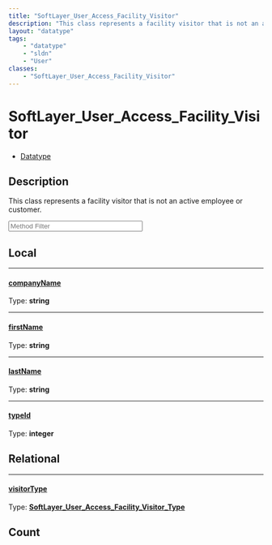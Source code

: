 ```yaml
---
title: "SoftLayer_User_Access_Facility_Visitor"
description: "This class represents a facility visitor that is not an active employee or customer."
layout: "datatype"
tags:
    - "datatype"
    - "sldn"
    - "User"
classes:
    - "SoftLayer_User_Access_Facility_Visitor"
---
```


# SoftLayer_User_Access_Facility_Visitor
<div id='service-datatype'>
    <ul id='sldn-reference-tabs'>
        <li id='datatype'> <a href='/reference/datatypes/SoftLayer_User_Access_Facility_Visitor' >Datatype</a></li>
    </ul>
</div>

## Description 
This class represents a facility visitor that is not an active employee or customer.





<!-- Service Filer BEGIN -->
<div class="view-filters">
        <div class="clearfix">
            <div class="search-input-box">
                <input placeholder="Method Filter" onkeyup="titleSearch(inputId='prop-input', divId='properties', elementClass='prop-row')" 
                    type="text" id="prop-input" value="" size="30" maxlength="128" class="form-text">
            </div>
        </div>
</div>
<!-- Service Filer END -->

<div id="properties" class="content">
<div id="localProperties" class="prop-content" >

## Local
-----
[companyName]: #companyname
#### [companyName]
  
<span class="type-label">Type: </span>**string**

-----
[firstName]: #firstname
#### [firstName]
  
<span class="type-label">Type: </span>**string**

-----
[lastName]: #lastname
#### [lastName]
  
<span class="type-label">Type: </span>**string**

-----
[typeId]: #typeid
#### [typeId]
  
<span class="type-label">Type: </span>**integer**

</div>
<!-- LOCAL PROPERTY END -->

<div id="relationalProperties"  class="prop-content" >

## Relational
-----
[visitorType]: #visitortype
#### [visitorType]
  
<span class="type-label">Type: </span>**<a href='/reference/datatypes/SoftLayer_User_Access_Facility_Visitor_Type'>SoftLayer_User_Access_Facility_Visitor_Type </a>**


## Count
</div>


